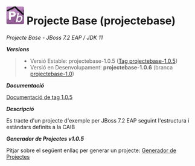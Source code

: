 # ![Logo](https://github.com/GovernIB/maven/raw/binaris/projectebase/icon.png) Projecte Base (projectebase)
*Projecte Base - JBoss 7.2 EAP / JDK 11*


***Versions***

> - Versió Estable: projectebase-1.0.5 ([Tag projectebase-1.0.5](https://github.com/GovernIB/projectebase/tree/projectebase-1.0.5))<br/>
> - Versió en Desenvolupament: __projectebase-1.0.6__ (branca [projectebase-1.0](../../tree/projectebase-1.0))


***Documentació***

[Documentació de tag 1.0.5](../../tree/projectebase-1.0.5/README.md#documentaci%C3%B3)


***Descripció***

Es tracte d'un projecte d'exemple per JBoss 7.2 EAP seguint l'estructura i estàndars definits a la CAIB

***Generador de Projectes v1.0.5***

Pitjar sobre el següent enllaç per generar un projecte: [Generador de Projectes](http://htmlpreview.github.io/?https://github.com/GovernIB/projectebase/blob/projectebase-1.0.5/generadordecomanda.html)

